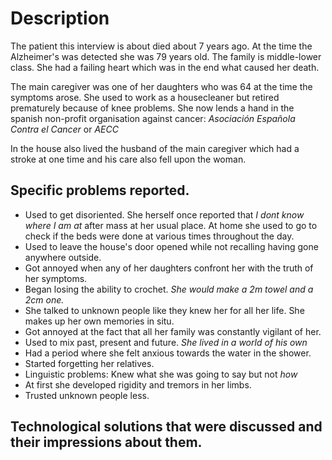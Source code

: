 # Description
The patient this interview is about died about 7 years ago. At the time the Alzheimer's was detected she was 79 years old. The family is middle-lower class. She had a failing heart which was in the end what caused her death.

The main caregiver was one of her daughters who was 64 at the time the symptoms arose. She used to work as a housecleaner but retired prematurely because of knee problems. She now lends a hand in the spanish non-profit organisation against cancer: *Asociación Española Contra el Cancer* or *AECC*

In the house also lived the husband of the main caregiver which had a stroke at one time and his care also fell upon the woman.

## Specific problems reported.
* Used to get disoriented. She herself once reported that *I dont know where I am at* after mass at her usual place. At home she used to go to check if the beds were done at various times throughout the day.
* Used to leave the house's door opened while not recalling having gone anywhere outside.
* Got annoyed when any of her daughters confront her with the truth of her symptoms.
* Began losing the ability to crochet. *She would make a 2m towel and a 2cm one.*
* She talked to unknown people like they knew her for all her life. She makes up her own memories in situ.
* Got annoyed at the fact that all her family was constantly vigilant of her.
* Used to mix past, present and future. *She lived in a world of his own*
* Had a period where she felt anxious towards the water in the shower.
* Started forgetting her relatives.
* Linguistic problems: Knew what she was going to say but not *how*
* At first she developed rigidity and tremors in her limbs.
* Trusted unknown people less.

## Technological solutions that were discussed and their impressions about them.
